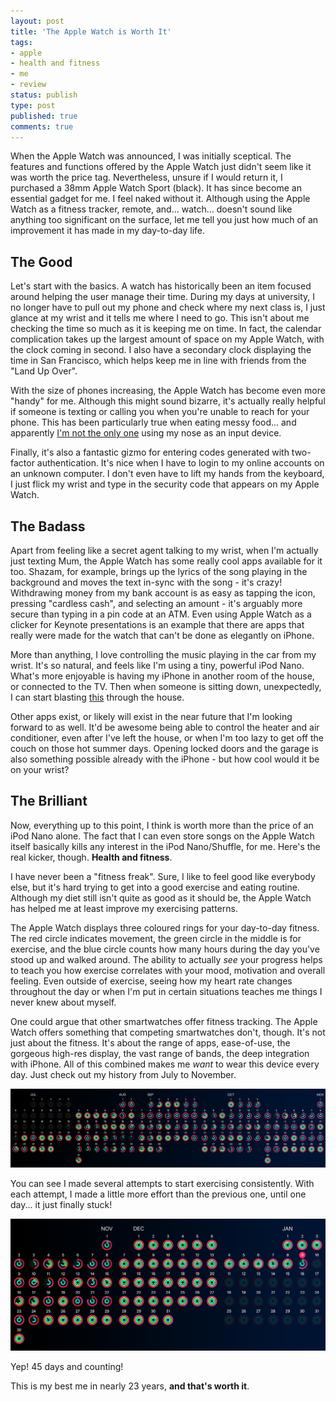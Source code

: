 ```yaml
---
layout: post
title: 'The Apple Watch is Worth It'
tags:
- apple
- health and fitness
- me
- review
status: publish
type: post
published: true
comments: true
---
```

When the Apple Watch was announced, I was initially sceptical. The features and functions offered by the Apple Watch just didn't seem like it was worth the price tag. Nevertheless, unsure if I would return it, I purchased a 38mm Apple Watch Sport (black). It has since become an essential gadget for me. I feel naked without it. Although using the Apple Watch as a fitness tracker, remote, and... watch... doesn't sound like anything too significant on the surface, let me tell you just how much of an improvement it has made in my day-to-day life.

## The Good

Let's start with the basics. A watch has historically been an item focused around helping the user manage their time. During my days at university, I no longer have to pull out my phone and check where my next class is, I just glance at my wrist and it tells me where I need to go. This isn't about me checking the time so much as it is keeping me on time. In fact, the calendar complication takes up the largest amount of space on my Apple Watch, with the clock coming in second. I also have a secondary clock displaying the time in San Francisco, which helps keep me in line with friends from the "Land Up Over".

With the size of phones increasing, the Apple Watch has become even more "handy" for me. Although this might sound bizarre, it's actually really helpful if someone is texting or calling you when you're unable to reach for your phone. This has been particularly true when eating messy food... and apparently [I'm not the only one](http://qz.com/571237/almost-half-of-apple-watch-owners-have-used-their-nose-to-operate-the-device/) using my nose as an input device.

Finally, it's also a fantastic gizmo for entering codes generated with two-factor authentication. It's nice when I have to login to my online accounts on an unknown computer. I don't even have to lift my hands from the keyboard, I just flick my wrist and type in the security code that appears on my Apple Watch.

## The Badass

Apart from feeling like a secret agent talking to my wrist, when I'm actually just texting Mum, the Apple Watch has some really cool apps available for it too. Shazam, for example, brings up the lyrics of the song playing in the background and moves the text in-sync with the song - it's crazy! Withdrawing money from my bank account is as easy as tapping the icon, pressing "cardless cash", and selecting an amount - it's arguably more secure than typing in a pin code at an ATM. Even using Apple Watch as a clicker for Keynote presentations is an example that there are apps that really were made for the watch that can't be done as elegantly on iPhone.

More than anything, I love controlling the music playing in the car from my wrist. It's so natural, and feels like I'm using a tiny, powerful iPod Nano. What's more enjoyable is having my iPhone in another room of the house, or connected to the TV. Then when someone is sitting down, unexpectedly, I can start blasting [this](https://www.youtube.com/watch?v=enMReCEcHiM) through the house.

Other apps exist, or likely will exist in the near future that I'm looking forward to as well. It'd be awesome being able to control the heater and air conditioner, even after I've left the house, or when I'm too lazy to get off the couch on those hot summer days. Opening locked doors and the garage is also something possible already with the iPhone - but how cool would it be on your wrist?

## The Brilliant

Now, everything up to this point, I think is worth more than the price of an iPod Nano alone. The fact that I can even store songs on the Apple Watch itself basically kills any interest in the iPod Nano/Shuffle, for me. Here's the real kicker, though. **Health and fitness**.

I have never been a "fitness freak". Sure, I like to feel good like everybody else, but it's hard trying to get into a good exercise and eating routine. Although my diet still isn't quite as good as it should be, the Apple Watch has helped me at least improve my exercising patterns.

The Apple Watch displays three coloured rings for your day-to-day fitness. The red circle indicates movement, the green circle in the middle is for exercise, and the blue circle counts how many hours during the day you've stood up and walked around. The ability to actually *see* your progress helps to teach you how exercise correlates with your mood, motivation and overall feeling. Even outside of exercise, seeing how my heart rate changes throughout the day or when I'm put in certain situations teaches me things I never knew about myself.

One could argue that other smartwatches offer fitness tracking. The Apple Watch offers something that competing smartwatches don't, though. It's not just about the fitness. It's about the range of apps, ease-of-use, the gorgeous high-res display, the vast range of bands, the deep integration with iPhone. All of this combined makes me *want* to wear this device every day. Just check out my history from July to November.

![Apple Watch Fitness Progress](/images/apple-watch-fitness-01.png)

You can see I made several attempts to start exercising consistently. With each attempt, I made a little more effort than the previous one, until one day... it just finally stuck!

![Apple Watch Fitness Progress](/images/apple-watch-fitness-02.png)

Yep! 45 days and counting!

This is my best me in nearly 23 years, **and that's worth it**.
